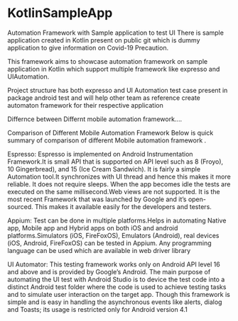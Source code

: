 # KotlinSampleApp

Automation Framework with Sample application to test UI 
There is sample application created in Kotlin present on public git which is dummy application to give information on Covid-19 Precaution.

This framework aims to showcase automation framework on sample application in Kotlin which support multiple framework like expresso and UIAutomation.

Project structure has both expresso and UI Automation test case present in package  android test  and will help other team as reference create automaton framework for their respective application

Differnce between Differnt mobile automation framework....

Comparison of Different Mobile Automation Framework
Below is quick summary of comparison of different Mobile automation framework .


Espresso:
Espresso is implemented on Android Instrumentation Framework.It is small API that is supported on API level such as 8 (Froyo), 10 Gingerbread), and 15 (Ice Cream Sandwich). It is
fairly a simple Automation tool.It synchronizes with UI thread and hence this makes it more reliable. It does not require sleeps. When the app becomes idle the tests are executed on the
same millisecond.Web views are not supported. It is the most recent Framework that was launched by Google and it’s open-sourced. This makes it available easily for the developers and testers.

Appium:
Test can be done in multiple platforms.Helps in automating Native app, Mobile app and Hybrid apps on both iOS and android platforms.Simulators (iOS, FireFoxOS), Emulators (Android),
real devices (iOS, Android, FireFoxOS) can be tested in Appium. Any programming language can be used which are
available in web driver library

UI Automator:
This testing framework works only on Android API level 16 and above and is provided by Google’s
Android. The main purpose of automating the UI test with Android Studio is to device the test code into a distinct Android test folder where the code is used to achieve testing tasks and to simulate user
interaction on the target app. Though this framework is simple and is easy in handling the asynchronous events like alerts, dialog
and Toasts; its usage is restricted only for Android version 4.1
